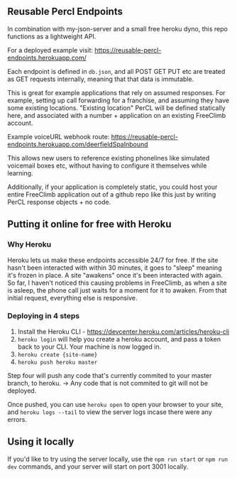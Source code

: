 ## Reusable Percl Endpoints

In combination with my-json-server and a small free heroku dyno,
this repo functions as a lightweight API.

For a deployed example visit: https://reusable-percl-endpoints.herokuapp.com/

Each endpoint is defined in `db.json`, and all POST GET PUT etc are treated as
GET requests internally, meaning that that data is immutable.

This is great for example applications that rely on assumed responses.
For example, setting up call forwarding for a franchise, and assuming they have
some existing locations. "Existing location" PerCL will be defined
statically here, and associated with a number + application on an existing
FreeClimb account.

Example voiceURL webhook route: https://reusable-percl-endpoints.herokuapp.com/deerfieldSpaInbound

This allows new users to reference existing phonelines
like simulated voicemail boxes etc, without having to configure it themselves
while learning.

Additionally, if your application is completely static, you could host your
entire FreeClimb application out of a github repo like this just by writing
PerCL response objects + no code.

## Putting it online for free with Heroku

### Why Heroku

Heroku lets us make these endpoints accessible 24/7 for free. If the site
hasn't been interacted with within 30 minutes, it goes to "sleep" meaning it's
frozen in place. A site "awakens" once it's been interacted with again. So far,
I haven't noticed this causing problems in FreeClimb, as when a site is asleep,
the phone call just waits for a moment for it to awaken. From that initial
request, everything else is responsive.

### Deploying in 4 steps

1. Install the Heroku CLI - https://devcenter.heroku.com/articles/heroku-cli
2. `heroku login` will help you create a heroku account, and pass a token back
   to your CLI. Your machine is now logged in.
3. `heroku create {site-name}`
4. `heroku push heroku master`

Step four will push any code that's currently commited to your master branch,
to heroku. -> Any code that is not commited to git will not be deployed.

Once pushed, you can use `heroku open` to open your browser to your site, and
`heroku logs --tail` to view the server logs incase there were any errors.

## Using it locally

If you'd like to try using the server locally, use the `npm run start`
or `npm run dev` commands, and your server will start on port 3001 locally.
